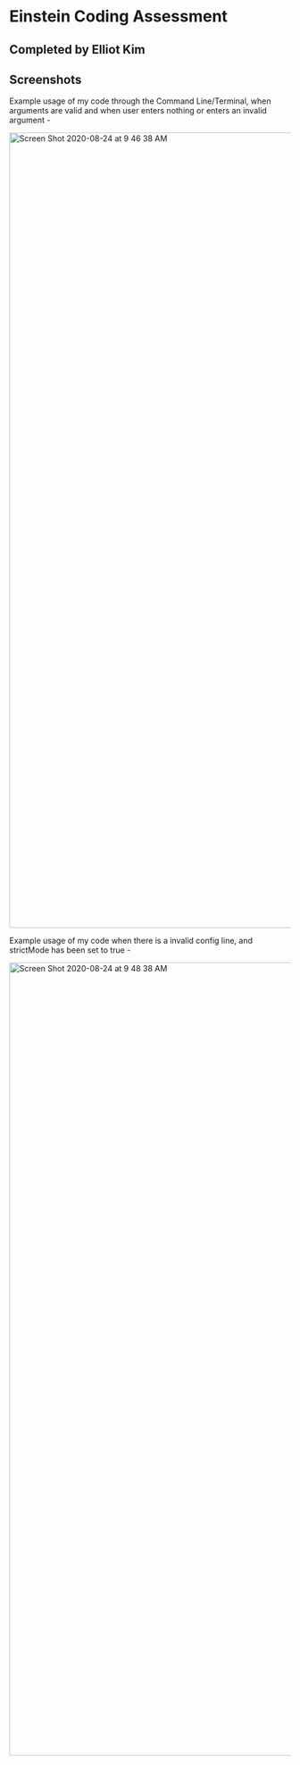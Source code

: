 # Einstein Coding Assessment

## Completed by Elliot Kim

## **Screenshots**

Example usage of my code through the Command Line/Terminal, when arguments are valid and when user enters nothing or enters an invalid argument -

<img width="1424" alt="Screen Shot 2020-08-24 at 9 46 38 AM" src="https://user-images.githubusercontent.com/26806013/91073861-91d83980-e5f0-11ea-80a9-9debd1058e3d.png">

Example usage of my code when there is a invalid config line, and strictMode has been set to true -

<img width="1420" alt="Screen Shot 2020-08-24 at 9 48 38 AM" src="https://user-images.githubusercontent.com/26806013/91073901-a0265580-e5f0-11ea-89e0-cf253f1da87d.png">
